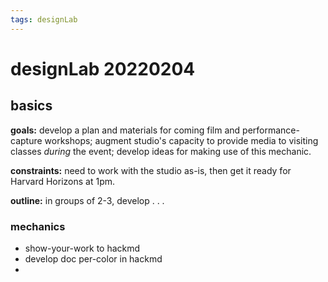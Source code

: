```yaml
---
tags: designLab
---
```


# designLab 20220204

## basics

**goals:** develop a plan and materials for coming film and performance-capture workshops; augment studio's capacity to provide media to visiting classes *during* the event; develop ideas for making use of this mechanic.

**constraints:** need to work with the studio as-is, then get it ready for Harvard Horizons at 1pm.

**outline:** in groups of 2-3, develop . . .



### mechanics

* show-your-work to hackmd
* develop doc per-color in hackmd
* 
